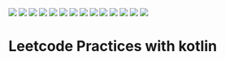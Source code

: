 [![](https://circleci.com/gh/masssh/leetcode.svg?style=shield&circle-token=c1caac51446e2983392d4b6e9ffdee873c76b99a)](https://circleci.com/gh/masssh/leetcode)
[![](https://codecov.io/gh/masssh/leetcode/branch/master/graph/badge.svg)](https://codecov.io/gh/masssh/leetcode)
[![](https://snyk.io/test/github/masssh/leetcode/badge.svg?targetFile=build.gradle)](https://snyk.io/test/github/masssh/leetcode?targetFile=build.gradle)
[![](https://sonarcloud.io/api/project_badges/measure?project=masssh_leetcode&metric=bugs)](https://sonarcloud.io/dashboard?id=masssh_leetcode)
[![](https://sonarcloud.io/api/project_badges/measure?project=masssh_leetcode&metric=code_smells)](https://sonarcloud.io/dashboard?id=masssh_leetcode)
[![](https://sonarcloud.io/api/project_badges/measure?project=masssh_leetcode&metric=coverage)](https://sonarcloud.io/dashboard?id=masssh_leetcode)
[![](https://sonarcloud.io/api/project_badges/measure?project=masssh_leetcode&metric=duplicated_lines_density)](https://sonarcloud.io/dashboard?id=masssh_leetcode)
[![](https://sonarcloud.io/api/project_badges/measure?project=masssh_leetcode&metric=ncloc)](https://sonarcloud.io/dashboard?id=masssh_leetcode)
[![](https://sonarcloud.io/api/project_badges/measure?project=masssh_leetcode&metric=sqale_rating)](https://sonarcloud.io/dashboard?id=masssh_leetcode)
[![](https://sonarcloud.io/api/project_badges/measure?project=masssh_leetcode&metric=alert_status)](https://sonarcloud.io/dashboard?id=masssh_leetcode)
[![](https://sonarcloud.io/api/project_badges/measure?project=masssh_leetcode&metric=reliability_rating)](https://sonarcloud.io/dashboard?id=masssh_leetcode)
[![](https://sonarcloud.io/api/project_badges/measure?project=masssh_leetcode&metric=security_rating)](https://sonarcloud.io/dashboard?id=masssh_leetcode)
[![](https://sonarcloud.io/api/project_badges/measure?project=masssh_leetcode&metric=sqale_index)](https://sonarcloud.io/dashboard?id=masssh_leetcode)
[![](https://sonarcloud.io/api/project_badges/measure?project=masssh_leetcode&metric=vulnerabilities)](https://sonarcloud.io/dashboard?id=masssh_leetcode)

# Leetcode Practices with kotlin
